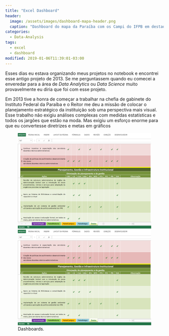 ```yaml
---
title: "Excel Dashboard"
header:
  image: /assets/images/dashboard-mapa-header.png
  caption: "Dashboard do mapa da Paraíba com os Campi do IFPB em destaque"
categories:
  - Data-Analysis
tags:
  - excel
  - dashboard
modified: 2019-01-06T11:39:01-03:00
---
```


Esses dias eu estava organizando meus projetos no notebook e encontrei esse antigo projeto de 2013. Se me perguntassem quando eu comecei a enveredar para a área de _Data Analytics_ ou _Data Science_ muito provavelmente eu diria que foi com esse projeto.

Em 2013 tive a honra de começar a trabalhar na chefia de gabinete do Instituto Federal da Paraíba e o Reitor me deu a missão de colocar o planejamento estratégico da instituição sob uma perspectiva mais visual. Esse trabalho não exigiu análises complexas com medidas estatísticas e todos os jargões que estão na moda. Mas exigiu um esforço enorme para que eu convertesse diretrizes e metas em gráficos

<figure class="half">
    <a href="/assets/images/dashboard-dados1.png"><img src="/assets/images/dashboard-dados2.png"></a>
    <a href="/assets/images/dashboard-dados2.png"><img src="/assets/images/dashboard-dados2.png"></a>
    <figcaption>Dashboards.</figcaption>
</figure>
